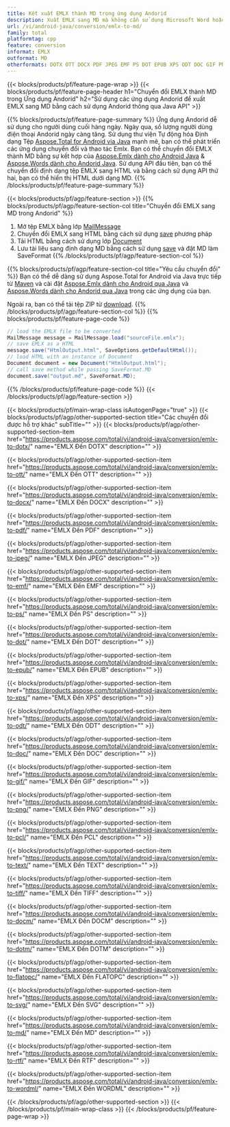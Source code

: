 ```yaml
---
title: Kết xuất EMLX thành MD trong ứng dụng Andorid
description: Xuất EMLX sang MD mà không cần sử dụng Microsoft Word hoặc Outlook trong các ứng dụng Andorid của bạn
url: /vi/android-java/conversion/emlx-to-md/
family: total
platformtag: cpp
feature: conversion
informat: EMLX
outformat: MD
otherformats: DOTX OTT DOCX PDF JPEG EMF PS DOT EPUB XPS ODT DOC GIF PNG PCL TEXT TIFF DOCM DOTM FLATOPC SVG BMP RTF WORDML
---
```

{{< blocks/products/pf/feature-page-wrap >}}
{{< blocks/products/pf/feature-page-header h1="Chuyển đổi EMLX thành MD trong Ứng dụng Andorid" h2="Sử dụng các ứng dụng Andorid để xuất EMLX sang MD bằng cách sử dụng Andorid thông qua Java API" >}}

{{% blocks/products/pf/feature-page-summary %}}
Ứng dụng Andorid dễ sử dụng cho người dùng cuối hàng ngày. Ngày qua, số lượng người dùng điện thoại Andorid ngày càng tăng. Sử dụng thư viện Tự động hóa Định dạng Tệp [Aspose.Total for Android via Java](https://products.aspose.com/total/android-java/) mạnh mẽ, bạn có thể phát triển các ứng dụng chuyển đổi và thao tác Emlx. Bạn có thể chuyển đổi EMLX thành MD bằng sự kết hợp của [Aspose.Emlx dành cho Android Java](https://products.aspose.com/emlx/android-java/) & [Aspose.Words dành cho Andorid Java](https://products.aspose.com/words/android-java/). Sử dụng API đầu tiên, bạn có thể chuyển đổi định dạng tệp EMLX sang HTML và bằng cách sử dụng API thứ hai, bạn có thể hiển thị HTML dưới dạng MD. 
{{% /blocks/products/pf/feature-page-summary  %}}

{{< blocks/products/pf/agp/feature-section >}}
{{% blocks/products/pf/agp/feature-section-col title="Chuyển đổi EMLX sang MD trong Andorid" %}}
1. Mở tệp EMLX bằng lớp [MailMessage](https://reference.aspose.com/emlx/java/com.aspose.emlx/mailmessage)
2. Chuyển đổi EMLX sang HTML bằng cách sử dụng [save](https://reference.aspose.com/emlx/java/com.aspose.emlx/MailMessage#save (java.io.OutputStream,% 20com.aspose.emlx.SaveOptions )) phương pháp
3. Tải HTML bằng cách sử dụng lớp [Document](https://reference.aspose.com/words/java/com.aspose.words/Document)
4. Lưu tài liệu sang định dạng MD bằng cách sử dụng [save](https://reference.aspose.com/words/java/com.aspose.words/Document#save(java.lang.String,com.aspose.words.SaveOptions)) và đặt MD làm SaveFormat
{{% /blocks/products/pf/agp/feature-section-col %}}

{{% blocks/products/pf/agp/feature-section-col title="Yêu cầu chuyển đổi" %}}
Bạn có thể dễ dàng sử dụng Aspose.Total for Android via Java trực tiếp từ [Maven](https://repository.aspose.com/webapp/#/artifacts/browse/tree/General/repo/com/aspose/aspose-total) và cài đặt [Aspose.Emlx dành cho Android qua Java](https://docs.aspose.com/emlx/androidjava/installation/) và [Aspose.Words dành cho Andorid qua Java](https://docs.aspose.com/words/java/install-aspose-words-for-android-via-java/#install-asposewords-for-android-via-java-from-maven-repository) trong các ứng dụng của bạn.

Ngoài ra, bạn có thể tải tệp ZIP từ [download](https://downloads.aspose.com/total/androidjava).
{{% /blocks/products/pf/agp/feature-section-col %}}
{{% blocks/products/pf/feature-page-code %}}
```cs
// load the EMLX file to be converted
MailMessage message = MailMessage.load("sourceFile.emlx"); 
// save EMLX as a HTML 
message.save("HtmlOutput.html", SaveOptions.getDefaultHtml());
// load HTML with an instance of Document
Document document = new Document("HtmlOutput.html");
// call save method while passing SaveFormat.MD
document.save("output.md", SaveFormat.MD); 
```

{{% /blocks/products/pf/feature-page-code %}}
{{< /blocks/products/pf/agp/feature-section >}}

{{< blocks/products/pf/main-wrap-class isAutogenPage="true" >}}
{{< blocks/products/pf/agp/other-supported-section title="Các chuyển đổi được hỗ trợ khác" subTitle="" >}}
{{< blocks/products/pf/agp/other-supported-section-item href="https://products.aspose.com/total/vi/android-java/conversion/emlx-to-dotx/" name="EMLX Đến DOTX" description="" >}}

{{< blocks/products/pf/agp/other-supported-section-item href="https://products.aspose.com/total/vi/android-java/conversion/emlx-to-ott/" name="EMLX Đến OTT" description="" >}}

{{< blocks/products/pf/agp/other-supported-section-item href="https://products.aspose.com/total/vi/android-java/conversion/emlx-to-docx/" name="EMLX Đến DOCX" description="" >}}

{{< blocks/products/pf/agp/other-supported-section-item href="https://products.aspose.com/total/vi/android-java/conversion/emlx-to-pdf/" name="EMLX Đến PDF" description="" >}}

{{< blocks/products/pf/agp/other-supported-section-item href="https://products.aspose.com/total/vi/android-java/conversion/emlx-to-jpeg/" name="EMLX Đến JPEG" description="" >}}

{{< blocks/products/pf/agp/other-supported-section-item href="https://products.aspose.com/total/vi/android-java/conversion/emlx-to-emf/" name="EMLX Đến EMF" description="" >}}

{{< blocks/products/pf/agp/other-supported-section-item href="https://products.aspose.com/total/vi/android-java/conversion/emlx-to-ps/" name="EMLX Đến PS" description="" >}}

{{< blocks/products/pf/agp/other-supported-section-item href="https://products.aspose.com/total/vi/android-java/conversion/emlx-to-dot/" name="EMLX Đến DOT" description="" >}}

{{< blocks/products/pf/agp/other-supported-section-item href="https://products.aspose.com/total/vi/android-java/conversion/emlx-to-epub/" name="EMLX Đến EPUB" description="" >}}

{{< blocks/products/pf/agp/other-supported-section-item href="https://products.aspose.com/total/vi/android-java/conversion/emlx-to-xps/" name="EMLX Đến XPS" description="" >}}

{{< blocks/products/pf/agp/other-supported-section-item href="https://products.aspose.com/total/vi/android-java/conversion/emlx-to-odt/" name="EMLX Đến ODT" description="" >}}

{{< blocks/products/pf/agp/other-supported-section-item href="https://products.aspose.com/total/vi/android-java/conversion/emlx-to-doc/" name="EMLX Đến DOC" description="" >}}

{{< blocks/products/pf/agp/other-supported-section-item href="https://products.aspose.com/total/vi/android-java/conversion/emlx-to-gif/" name="EMLX Đến GIF" description="" >}}

{{< blocks/products/pf/agp/other-supported-section-item href="https://products.aspose.com/total/vi/android-java/conversion/emlx-to-png/" name="EMLX Đến PNG" description="" >}}

{{< blocks/products/pf/agp/other-supported-section-item href="https://products.aspose.com/total/vi/android-java/conversion/emlx-to-pcl/" name="EMLX Đến PCL" description="" >}}

{{< blocks/products/pf/agp/other-supported-section-item href="https://products.aspose.com/total/vi/android-java/conversion/emlx-to-text/" name="EMLX Đến TEXT" description="" >}}

{{< blocks/products/pf/agp/other-supported-section-item href="https://products.aspose.com/total/vi/android-java/conversion/emlx-to-tiff/" name="EMLX Đến TIFF" description="" >}}

{{< blocks/products/pf/agp/other-supported-section-item href="https://products.aspose.com/total/vi/android-java/conversion/emlx-to-docm/" name="EMLX Đến DOCM" description="" >}}

{{< blocks/products/pf/agp/other-supported-section-item href="https://products.aspose.com/total/vi/android-java/conversion/emlx-to-dotm/" name="EMLX Đến DOTM" description="" >}}

{{< blocks/products/pf/agp/other-supported-section-item href="https://products.aspose.com/total/vi/android-java/conversion/emlx-to-flatopc/" name="EMLX Đến FLATOPC" description="" >}}

{{< blocks/products/pf/agp/other-supported-section-item href="https://products.aspose.com/total/vi/android-java/conversion/emlx-to-svg/" name="EMLX Đến SVG" description="" >}}

{{< blocks/products/pf/agp/other-supported-section-item href="https://products.aspose.com/total/vi/android-java/conversion/emlx-to-md/" name="EMLX Đến MD" description="" >}}

{{< blocks/products/pf/agp/other-supported-section-item href="https://products.aspose.com/total/vi/android-java/conversion/emlx-to-rtf/" name="EMLX Đến RTF" description="" >}}

{{< blocks/products/pf/agp/other-supported-section-item href="https://products.aspose.com/total/vi/android-java/conversion/emlx-to-wordml/" name="EMLX Đến WORDML" description="" >}}


{{< /blocks/products/pf/agp/other-supported-section >}}
{{< /blocks/products/pf/main-wrap-class >}}
{{< /blocks/products/pf/feature-page-wrap >}}